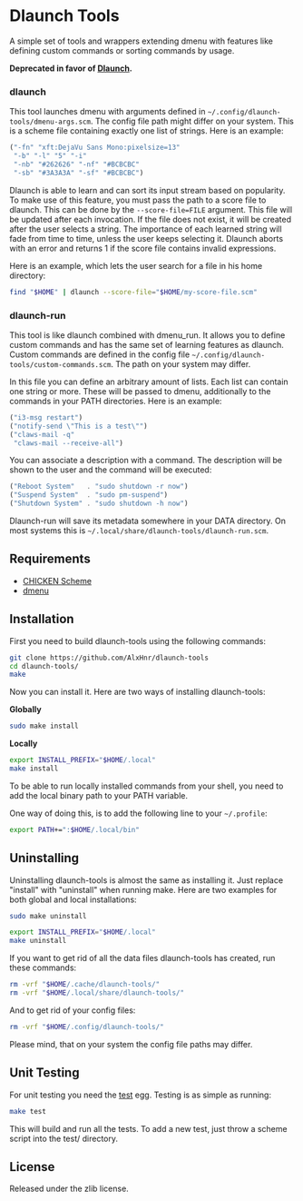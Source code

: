 # Dlaunch Tools

A simple set of tools and wrappers extending dmenu with features like
defining custom commands or sorting commands by usage.

**Deprecated in favor of [Dlaunch](https://github.com/AlxHnr/Dlaunch).**

### dlaunch

This tool launches dmenu with arguments defined in
`~/.config/dlaunch-tools/dmenu-args.scm`. The config file path might differ
on your system. This is a scheme file containing exactly one list of
strings. Here is an example:

```scheme
("-fn" "xft:DejaVu Sans Mono:pixelsize=13"
 "-b" "-l" "5" "-i"
 "-nb" "#262626" "-nf" "#BCBCBC"
 "-sb" "#3A3A3A" "-sf" "#BCBCBC")
```

Dlaunch is able to learn and can sort its input stream based on popularity.
To make use of this feature, you must pass the path to a score file to
dlaunch. This can be done by the `--score-file=FILE` argument. This file
will be updated after each invocation. If the file does not exist, it will
be created after the user selects a string. The importance of each learned
string will fade from time to time, unless the user keeps selecting it.
Dlaunch aborts with an error and returns 1 if the score file contains
invalid expressions.

Here is an example, which lets the user search for a file in his home
directory:

```sh
find "$HOME" | dlaunch --score-file="$HOME/my-score-file.scm"
```

### dlaunch-run

This tool is like dlaunch combined with dmenu\_run. It allows you to define
custom commands and has the same set of learning features as dlaunch.
Custom commands are defined in the config file
`~/.config/dlaunch-tools/custom-commands.scm`. The path on your system may
differ.

In this file you can define an arbitrary amount of lists. Each list can
contain one string or more. These will be passed to dmenu, additionally to
the commands in your PATH directories. Here is an example:

```scheme
("i3-msg restart")
("notify-send \"This is a test\"")
("claws-mail -q"
 "claws-mail --receive-all")
```

You can associate a description with a command. The description will be
shown to the user and the command will be executed:

```scheme
("Reboot System"   . "sudo shutdown -r now")
("Suspend System"  . "sudo pm-suspend")
("Shutdown System" . "sudo shutdown -h now")
```

Dlaunch-run will save its metadata somewhere in your DATA directory. On
most systems this is `~/.local/share/dlaunch-tools/dlaunch-run.scm`.

## Requirements

* [CHICKEN Scheme](http://call-cc.org)
* [dmenu](http://tools.suckless.org/dmenu/)

## Installation

First you need to build dlaunch-tools using the following commands:

```sh
git clone https://github.com/AlxHnr/dlaunch-tools
cd dlaunch-tools/
make
```

Now you can install it. Here are two ways of installing dlaunch-tools:

**Globally**

```sh
sudo make install
```

**Locally**

```sh
export INSTALL_PREFIX="$HOME/.local"
make install
```

To be able to run locally installed commands from your shell, you need to
add the local binary path to your PATH variable.

One way of doing this, is to add the following line to your `~/.profile`:

```sh
export PATH+=":$HOME/.local/bin"
```

## Uninstalling

Uninstalling dlaunch-tools is almost the same as installing it. Just
replace "install" with "uninstall" when running make. Here are two examples
for both global and local installations:

```sh
sudo make uninstall

export INSTALL_PREFIX="$HOME/.local"
make uninstall
```

If you want to get rid of all the data files dlaunch-tools has created, run
these commands:

```sh
rm -vrf "$HOME/.cache/dlaunch-tools/"
rm -vrf "$HOME/.local/share/dlaunch-tools/"
```

And to get rid of your config files:

```sh
rm -vrf "$HOME/.config/dlaunch-tools/"
```

Please mind, that on your system the config file paths may differ.

## Unit Testing

For unit testing you need the [test](http://wiki.call-cc.org/eggref/4/test)
egg. Testing is as simple as running:

```sh
make test
```

This will build and run all the tests. To add a new test, just throw a
scheme script into the test/ directory.

## License

Released under the zlib license.
